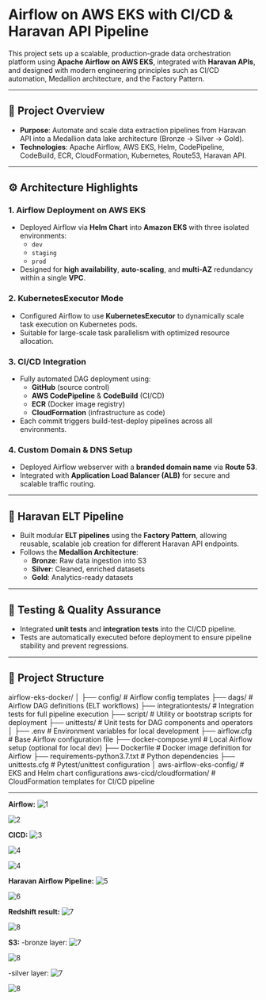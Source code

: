 # Airflow on AWS EKS with CI/CD & Haravan API Pipeline

This project sets up a scalable, production-grade data orchestration platform using **Apache Airflow on AWS EKS**, integrated with **Haravan APIs**, and designed with modern engineering principles such as CI/CD automation, Medallion architecture, and the Factory Pattern.

---

## 🚀 Project Overview

- **Purpose**: Automate and scale data extraction pipelines from Haravan API into a Medallion data lake architecture (Bronze → Silver → Gold).
- **Technologies**: Apache Airflow, AWS EKS, Helm, CodePipeline, CodeBuild, ECR, CloudFormation, Kubernetes, Route53, Haravan API.

---

## ⚙️ Architecture Highlights

### 1. Airflow Deployment on AWS EKS
- Deployed Airflow via **Helm Chart** into **Amazon EKS** with three isolated environments:
  - `dev`
  - `staging`
  - `prod`
- Designed for **high availability**, **auto-scaling**, and **multi-AZ** redundancy within a single **VPC**.

### 2. KubernetesExecutor Mode
- Configured Airflow to use **KubernetesExecutor** to dynamically scale task execution on Kubernetes pods.
- Suitable for large-scale task parallelism with optimized resource allocation.

### 3. CI/CD Integration
- Fully automated DAG deployment using:
  - **GitHub** (source control)
  - **AWS CodePipeline** & **CodeBuild** (CI/CD)
  - **ECR** (Docker image registry)
  - **CloudFormation** (infrastructure as code)
- Each commit triggers build-test-deploy pipelines across all environments.

### 4. Custom Domain & DNS Setup
- Deployed Airflow webserver with a **branded domain name** via **Route 53**.
- Integrated with **Application Load Balancer (ALB)** for secure and scalable traffic routing.

---

## 🔄 Haravan ELT Pipeline

- Built modular **ELT pipelines** using the **Factory Pattern**, allowing reusable, scalable job creation for different Haravan API endpoints.
- Follows the **Medallion Architecture**:
  - **Bronze**: Raw data ingestion into S3
  - **Silver**: Cleaned, enriched datasets
  - **Gold**: Analytics-ready datasets

---

## 🧪 Testing & Quality Assurance

- Integrated **unit tests** and **integration tests** into the CI/CD pipeline.
- Tests are automatically executed before deployment to ensure pipeline stability and prevent regressions.

---


## 📁 Project Structure

airflow-eks-docker/
│
├── config/ # Airflow config templates
├── dags/ # Airflow DAG definitions (ELT workflows)
├── integrationtests/ # Integration tests for full pipeline execution
├── script/ # Utility or bootstrap scripts for deployment
├── unittests/ # Unit tests for DAG components and operators
│
├── .env # Environment variables for local development
├── airflow.cfg # Base Airflow configuration file
├── docker-compose.yml # Local Airflow setup (optional for local dev)
├── Dockerfile # Docker image definition for Airflow
├── requirements-python3.7.txt # Python dependencies
├── unittests.cfg # Pytest/unittest configuration
│
aws-airflow-eks-config/ # EKS and Helm chart configurations
aws-cicd/cloudformation/ # CloudFormation templates for CI/CD pipeline


---

<b>Airflow:</b>
![1](image/airflowraw.png)

![2](image/airflow2.png)

<b>CICD:</b>
![3](image/eksCICD.png)

![4](image/web_illustration.png)

![4](image/flowCICD-EKS.png)


<b>Haravan Airflow Pipeline:</b>
![5](image/haravanpipelines.png)

![6](image/haravanpipelines2.png)


<b>Redshift result:</b>
![7](image/redshift1.png)

![8](image/redshift2.png)


<b>S3:</b>
-bronze layer:
![7](image/bronze1.png)

![8](image/bronze2.png)


-silver layer:
![7](image/silver1.png)

![8](image/silver3.png)

